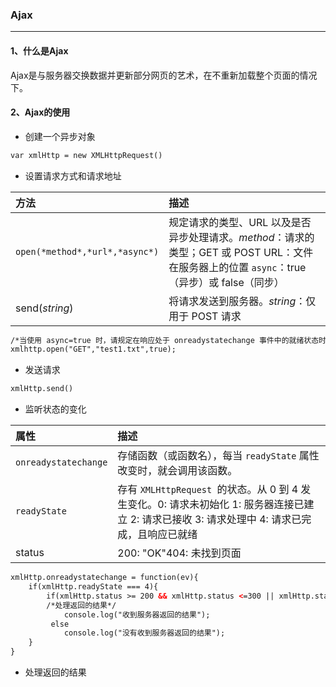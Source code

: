 ### Ajax

***

#### 1、什么是Ajax

​	Ajax是与服务器交换数据并更新部分网页的艺术，在不重新加载整个页面的情况下。

#### 2、Ajax的使用

- 创建一个异步对象

~~~html
var xmlHttp = new XMLHttpRequest()
~~~

- 设置请求方式和请求地址

| 方法                           | 描述                                                         |
| :----------------------------- | :----------------------------------------------------------- |
| `open(*method*,*url*,*async*)` | 规定请求的类型、URL 以及是否异步处理请求。*method*：请求的类型；GET 或 POST URL：文件在服务器上的位置 `async`：true（异步）或 false（同步） |
| send(*string*)                 | 将请求发送到服务器。*string*：仅用于 POST 请求               |

~~~html
/*当使用 async=true 时，请规定在响应处于 onreadystatechange 事件中的就绪状态时执行的函数*/
xmlhttp.open("GET","test1.txt",true);
~~~

- 发送请求

~~~html
xmlHttp.send()
~~~

- 监听状态的变化

| 属性                 | 描述                                                         |
| :------------------- | :----------------------------------------------------------- |
| `onreadystatechange` | 存储函数（或函数名），每当 `readyState` 属性改变时，就会调用该函数。 |
| `readyState`         | 存有 `XMLHttpRequest `的状态。从 0 到 4 发生变化。0: 请求未初始化  1: 服务器连接已建立  2: 请求已接收  3: 请求处理中  4: 请求已完成，且响应已就绪 |
| status               | 200: "OK"404: 未找到页面                                     |

~~~html
xmlHttp.onreadystatechange = function(ev){
	if(xmlHttp.readyState === 4){
		if(xmlHttp.status >= 200 && xmlHttp.status <=300 || xmlHttp.status == 304)
		/*处理返回的结果*/
			console.log("收到服务器返回的结果");
         else
            console.log("没有收到服务器返回的结果");            
	}
}
~~~

- 处理返回的结果

